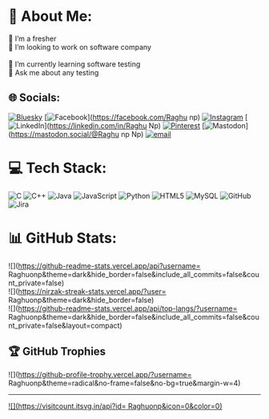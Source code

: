 # 💫 About Me:
🔭 I’m a fresher<br>👯 I’m looking to work on software company <br> <br>🌱 I’m currently learning software testing<br>💬 Ask me about any testing<br>


## 🌐 Socials:
[![Bluesky](https://img.shields.io/badge/bluesky-0285FF?style=for-the-badge&logo=bluesky&logoColor=%23FFFFFF)](https://bsky.app/profile/raghu) [![Facebook](https://img.shields.io/badge/Facebook-%231877F2.svg?logo=Facebook&logoColor=white)](https://facebook.com/Raghu np) [![Instagram](https://img.shields.io/badge/Instagram-%23E4405F.svg?logo=Instagram&logoColor=white)](https://instagram.com/Raghu_n_p) [![LinkedIn](https://img.shields.io/badge/LinkedIn-%230077B5.svg?logo=linkedin&logoColor=white)](https://linkedin.com/in/Raghu Np) [![Pinterest](https://img.shields.io/badge/Pinterest-%23E60023.svg?logo=Pinterest&logoColor=white)](https://pinterest.com/raghunp0901) [![Mastodon](https://img.shields.io/badge/-MASTODON-%232B90D9?logo=mastodon&logoColor=white)](https://mastodon.social/@Raghu np Np) [![email](https://img.shields.io/badge/Email-D14836?logo=gmail&logoColor=white)](mailto:Raghunp0901@gmail.com) 

# 💻 Tech Stack:
![C](https://img.shields.io/badge/c-%2300599C.svg?style=for-the-badge&logo=c&logoColor=white) ![C++](https://img.shields.io/badge/c++-%2300599C.svg?style=for-the-badge&logo=c%2B%2B&logoColor=white) ![Java](https://img.shields.io/badge/java-%23ED8B00.svg?style=for-the-badge&logo=openjdk&logoColor=white) ![JavaScript](https://img.shields.io/badge/javascript-%23323330.svg?style=for-the-badge&logo=javascript&logoColor=%23F7DF1E) ![Python](https://img.shields.io/badge/python-3670A0?style=for-the-badge&logo=python&logoColor=ffdd54) ![HTML5](https://img.shields.io/badge/html5-%23E34F26.svg?style=for-the-badge&logo=html5&logoColor=white) ![MySQL](https://img.shields.io/badge/mysql-4479A1.svg?style=for-the-badge&logo=mysql&logoColor=white) ![GitHub](https://img.shields.io/badge/github-%23121011.svg?style=for-the-badge&logo=github&logoColor=white) ![Jira](https://img.shields.io/badge/jira-%230A0FFF.svg?style=for-the-badge&logo=jira&logoColor=white)
# 📊 GitHub Stats:
![](https://github-readme-stats.vercel.app/api?username= Raghuonp&theme=dark&hide_border=false&include_all_commits=false&count_private=false)<br/>
![](https://nirzak-streak-stats.vercel.app/?user= Raghuonp&theme=dark&hide_border=false)<br/>
![](https://github-readme-stats.vercel.app/api/top-langs/?username= Raghuonp&theme=dark&hide_border=false&include_all_commits=false&count_private=false&layout=compact)

## 🏆 GitHub Trophies
![](https://github-profile-trophy.vercel.app/?username= Raghuonp&theme=radical&no-frame=false&no-bg=true&margin-w=4)

---
[![](https://visitcount.itsvg.in/api?id= Raghuonp&icon=0&color=0)](https://visitcount.itsvg.in)

<!-- Proudly created with GPRM ( https://gprm.itsvg.in ) -->
